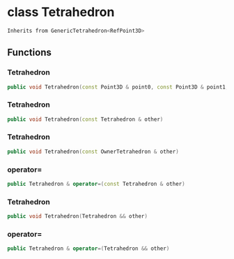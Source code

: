 # class Tetrahedron


```cpp
Inherits from GenericTetrahedron<RefPoint3D>
```



## Functions

### Tetrahedron

```cpp
public void Tetrahedron(const Point3D & point0, const Point3D & point1, const Point3D & point2, const Point3D & point3)
```


### Tetrahedron

```cpp
public void Tetrahedron(const Tetrahedron & other)
```


### Tetrahedron

```cpp
public void Tetrahedron(const OwnerTetrahedron & other)
```


### operator=

```cpp
public Tetrahedron & operator=(const Tetrahedron & other)
```


### Tetrahedron

```cpp
public void Tetrahedron(Tetrahedron && other)
```


### operator=

```cpp
public Tetrahedron & operator=(Tetrahedron && other)
```





